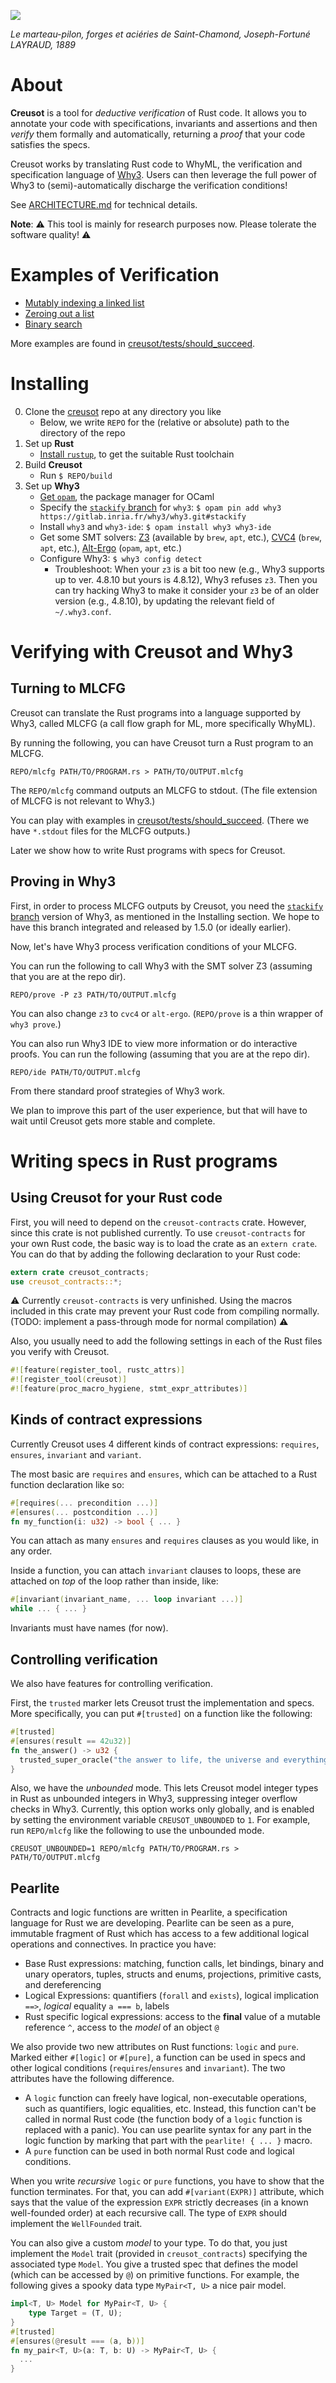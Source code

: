 ![](/static/marteau.jpg)

*Le marteau-pilon, forges et aciéries de Saint-Chamond, Joseph-Fortuné LAYRAUD, 1889*

# About

**Creusot** is a tool for *deductive verification* of Rust code. It allows you to annotate your code with specifications, invariants and assertions and then *verify* them formally and automatically, returning a *proof* that your code satisfies the specs.

Creusot works by translating Rust code to WhyML, the verification and specification language of [Why3](https://why3.lri.fr). Users can then leverage the full power of Why3 to (semi)-automatically discharge the verification conditions!

See [ARCHITECTURE.md](ARCHITECTURE.md) for technical details.

**Note**: :warning: This tool is mainly for research purposes now. Please tolerate the software quality! :warning:

# Examples of Verification

- [Mutably indexing a linked list](creusot/tests/should_succeed/list_index_mut.rs)
- [Zeroing out a list](creusot/tests/should_succeed/all_zero.rs)
- [Binary search](creusot/tests/should_succeed/binary_search.rs)

More examples are found in [creusot/tests/should_succeed](creusot/tests/should_succeed).

# Installing

0. Clone the [creusot](https://github.com/xldenis/creusot/) repo at any directory you like
    - Below, we write `REPO` for the (relative or absolute) path to the directory of the repo
1. Set up **Rust**
    - [Install `rustup`](https://www.rust-lang.org/tools/install), to get the suitable Rust toolchain
2. Build **Creusot**
    - Run `$ REPO/build`
3. Set up **Why3**
    - [Get `opam`](https://opam.ocaml.org/doc/Install.html), the package manager for OCaml
    - Specify the [`stackify` branch](https://gitlab.inria.fr/why3/why3/-/tree/stackify) for `why3`: `$ opam pin add why3 https://gitlab.inria.fr/why3/why3.git#stackify`
    - Install `why3` and `why3-ide`: `$ opam install why3 why3-ide`
    - Get some SMT solvers: [Z3](https://github.com/Z3Prover/z3) (available by `brew`, `apt`, etc.), [CVC4](https://cvc4.github.io/) (`brew`, `apt`, etc.), [Alt-Ergo](https://alt-ergo.ocamlpro.com/) (`opam`, `apt`, etc.)
    - Configure Why3: `$ why3 config detect`
      * Troubleshoot:
        When your `z3` is a bit too new (e.g., Why3 supports up to ver. 4.8.10 but yours is 4.8.12), Why3 refuses `z3`.
        Then you can try hacking Why3 to make it consider your `z3` be of an older version (e.g., 4.8.10), by updating the relevant field of `~/.why3.conf`.

# Verifying with Creusot and Why3

## Turning to MLCFG

Creusot can translate the Rust programs into a language supported by Why3, called MLCFG (a call flow graph for ML, more specifically WhyML).

By running the following, you can have Creusot turn a Rust program to an MLCFG.
```
REPO/mlcfg PATH/TO/PROGRAM.rs > PATH/TO/OUTPUT.mlcfg
```
The `REPO/mlcfg` command outputs an MLCFG to stdout.
(The file extension of MLCFG is not relevant to Why3.)

You can play with examples in [creusot/tests/should_succeed](creusot/tests/should_succeed).
(There we have `*.stdout` files for the MLCFG outputs.)

Later we show how to write Rust programs with specs for Creusot.

## Proving in Why3

First, in order to process MLCFG outputs by Creusot, you need the [`stackify` branch](https://gitlab.inria.fr/why3/why3/-/tree/stackify) version of Why3, as mentioned in the Installing section. We hope to have this branch integrated and released by 1.5.0 (or ideally earlier).

Now, let's have Why3 process verification conditions of your MLCFG.

You can run the following to call Why3 with the SMT solver Z3 (assuming that you are at the repo dir).
```
REPO/prove -P z3 PATH/TO/OUTPUT.mlcfg
```
You can also change `z3` to `cvc4` or `alt-ergo`.
(`REPO/prove` is a thin wrapper of `why3 prove`.)

You can also run Why3 IDE to view more information or do interactive proofs. You can run the following (assuming that you are at the repo dir).
```
REPO/ide PATH/TO/OUTPUT.mlcfg
```
From there standard proof strategies of Why3 work.

We plan to improve this part of the user experience, but that will have to wait until Creusot gets more stable and complete.

# Writing specs in Rust programs

## Using Creusot for your Rust code

First, you will need to depend on the `creusot-contracts` crate. However, since this crate is not published currently.
To use `creusot-contracts` for your own Rust code, the basic way is to load the crate as an `extern crate`.
You can do that by adding the following declaration to your Rust code:
```rust
extern crate creusot_contracts;
use creusot_contracts::*;
```

:warning: Currently `creusot-contracts` is very unfinished. Using the macros included in this crate may prevent your Rust code from compiling normally. (TODO: implement a pass-through mode for normal compilation) :warning:

Also, you usually need to add the following settings in each of the Rust files you verify with Creusot.
```rust
#![feature(register_tool, rustc_attrs)]
#![register_tool(creusot)]
#![feature(proc_macro_hygiene, stmt_expr_attributes)]
```

## Kinds of contract expressions

Currently Creusot uses 4 different kinds of contract expressions: `requires`, `ensures`, `invariant` and `variant`.

The most basic are `requires` and `ensures`, which can be attached to a Rust function declaration like so:
```rust
#[requires(... precondition ...)]
#[ensures(... postcondition ...)]
fn my_function(i: u32) -> bool { ... }
```
You can attach as many `ensures` and `requires` clauses as you would like, in any order.

Inside a function, you can attach `invariant` clauses to loops, these are attached on *top* of the loop rather than inside, like:
```rust
#[invariant(invariant_name, ... loop invariant ...)]
while ... { ... }
```
Invariants must have names (for now).

## Controlling verification

We also have features for controlling verification.

First, the `trusted` marker lets Creusot trust the implementation and specs.
More specifically, you can put `#[trusted]` on a function like the following:
```rust
#[trusted]
#[ensures(result == 42u32)]
fn the_answer() -> u32 {
  trusted_super_oracle("the answer to life, the universe and everything")
}
```

Also, we have the *unbounded* mode.
This lets Creusot model integer types in Rust as unbounded integers in Why3, suppressing integer overflow checks in Why3.
Currently, this option works only globally, and is enabled by setting the environment variable `CREUSOT_UNBOUNDED` to `1`.
For example, run `REPO/mlcfg` like the following to use the unbounded mode.
```
CREUSOT_UNBOUNDED=1 REPO/mlcfg PATH/TO/PROGRAM.rs > PATH/TO/OUTPUT.mlcfg
```

## Pearlite

Contracts and logic functions are written in Pearlite, a specification language for Rust we are developing. Pearlite can be seen as a pure, immutable fragment of Rust which has access to a few additional logical operations and connectives. In practice you have:
- Base Rust expressions: matching, function calls, let bindings, binary and unary operators, tuples, structs and enums, projections, primitive casts, and dereferencing
- Logical Expressions: quantifiers (`forall` and `exists`), logical implication `==>`, *logical* equality `a === b`, labels
- Rust specific logical expressions: access to the **final** value of a mutable reference `^`, access to the *model* of an object `@`

We also provide two new attributes on Rust functions: `logic` and `pure`.
Marked either `#[logic]` or `#[pure]`, a function can be used in specs and other logical conditions (`requires`/`ensures` and `invariant`).
The two attributes have the following difference.
- A `logic` function can freely have logical, non-executable operations, such as quantifiers, logic equalities, etc. Instead, this function can't be called in normal Rust code (the function body of a `logic` function is replaced with a panic).
  You can use pearlite syntax for any part in the logic function by marking that part with the `pearlite! { ... }` macro.
- A `pure` function can be used in both normal Rust code and logical conditions.

When you write *recursive* `logic` or `pure` functions, you have to show that the function terminates.
For that, you can add `#[variant(EXPR)]` attribute, which says that the value of the expression `EXPR` strictly decreases (in a known well-founded order) at each recursive call.
The type of `EXPR` should implement the `WellFounded` trait.

You can also give a custom *model* to your type.
To do that, you just implement the `Model` trait (provided in `creusot_contracts`) specifying the associated type `Model`.
You give a trusted spec that defines the model (which can be accessed by `@`) on primitive functions.
For example, the following gives a spooky data type `MyPair<T, U>` a nice pair model.
```rust
impl<T, U> Model for MyPair<T, U> {
    type Target = (T, U);
}
#[trusted]
#[ensures(@result === (a, b))]
fn my_pair<T, U>(a: T, b: U) -> MyPair<T, U> {
  ...
}
```

